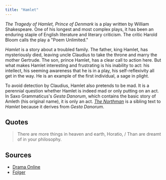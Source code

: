```yaml
---
title: "Hamlet"
---
```


_The Tragedy of Hamlet, Prince of Denmark_ is a play written by William Shakespeare. One of his longest and most complex plays, it has been an enduring staple of English literature and literary criticism. The critic Harold Bloom calls the play a "Poem Unlimited."

_Hamlet_ is a story about a troubled family. The father, king Hamlet, has mysteriously died, leaving uncle Claudius to take the throne and marry the mother Gertrude. The son, prince Hamlet, has a clear call to action here. But what makes Hamlet interesting and frustrating is his inability to act: his intellect, his seeming awareness that he is in a play, his self-reflexivity all get in the way. He is an example of the first individual, a sage in plight.

To avoid detection by Claudius, Hamlet also pretends to be mad. It is a perennial question whether Hamlet is indeed mad or only putting on an act. In Saxo Grammaticus's _Gesta Danorum_, which contains the basic story of Amleth (his original name), it is only an act. _[The Northman](https://www.imdb.com/title/tt11138512/)_ is a sibling text to _Hamlet_ because it derives from _Gesta Danorum_.

## Quotes

> There are more things in heaven and earth, Horatio, / Than are dreamt of in your philosophy.

## Sources

* [Drama Online](http://dx.doi.org/10.5040/9781408160404.00000005)
* [Folger](https://shakespeare.folger.edu/shakespeares-works/hamlet/)

